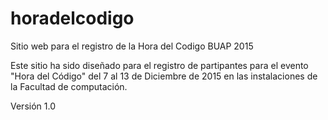 # horadelcodigo
Sitio web para el registro de la Hora del Codigo BUAP 2015

Este sitio ha sido diseñado para el registro de partipantes para el evento "Hora del Código" del 7 al 13 de Diciembre de 2015 
en las instalaciones de la Facultad de computación.

Versión 1.0

